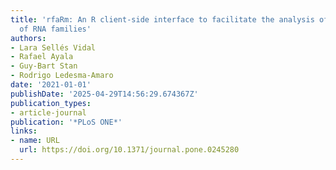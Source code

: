 ```yaml
---
title: 'rfaRm: An R client-side interface to facilitate the analysis of the Rfam database
  of RNA families'
authors:
- Lara Sellés Vidal
- Rafael Ayala
- Guy‐Bart Stan
- Rodrigo Ledesma‐Amaro
date: '2021-01-01'
publishDate: '2025-04-29T14:56:29.674367Z'
publication_types:
- article-journal
publication: '*PLoS ONE*'
links:
- name: URL
  url: https://doi.org/10.1371/journal.pone.0245280
---
```

